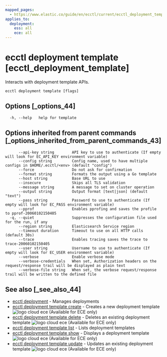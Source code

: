 ```yaml
---
mapped_pages:
  - https://www.elastic.co/guide/en/ecctl/current/ecctl_deployment_template.html
applies_to:
  deployment:
    ess: all
    ece: all
---
```


# ecctl deployment template [ecctl_deployment_template]

Interacts with deployment template APIs.

```
ecctl deployment template [flags]
```


## Options [_options_44]

```
  -h, --help   help for template
```


## Options inherited from parent commands [_options_inherited_from_parent_commands_43]

```
      --api-key string        API key to use to authenticate (If empty will look for EC_API_KEY environment variable)
      --config string         Config name, used to have multiple configs in $HOME/.ecctl/<env> (default "config")
      --force                 Do not ask for confirmation
      --format string         Formats the output using a Go template
      --host string           Base URL to use
      --insecure              Skips all TLS validation
      --message string        A message to set on cluster operation
      --output string         Output format [text|json] (default "text")
      --pass string           Password to use to authenticate (If empty will look for EC_PASS environment variable)
      --pprof                 Enables pprofing and saves the profile to pprof-20060102150405
  -q, --quiet                 Suppresses the configuration file used for the run, if any
      --region string         Elasticsearch Service region
      --timeout duration      Timeout to use on all HTTP calls (default 30s)
      --trace                 Enables tracing saves the trace to trace-20060102150405
      --user string           Username to use to authenticate (If empty will look for EC_USER environment variable)
      --verbose               Enable verbose mode
      --verbose-credentials   When set, Authorization headers on the request/response trail will be displayed as plain text
      --verbose-file string   When set, the verbose request/response trail will be written to the defined file
```


## See also [_see_also_44]

* [ecctl deployment](/reference/ecctl_deployment.md)	 - Manages deployments
* [ecctl deployment template create](/reference/ecctl_deployment_template_create.md)	 - Creates a new deployment template ![logo cloud ece](https://doc-icons.s3.us-east-2.amazonaws.com/logo_cloud_ece.svg "Supported on {{ece}}") (Available for ECE only)
* [ecctl deployment template delete](/reference/ecctl_deployment_template_delete.md)	 - Deletes an existing deployment template ![logo cloud ece](https://doc-icons.s3.us-east-2.amazonaws.com/logo_cloud_ece.svg "Supported on {{ece}}") (Available for ECE only)
* [ecctl deployment template list](/reference/ecctl_deployment_template_list.md)	 - Lists deployment templates
* [ecctl deployment template show](/reference/ecctl_deployment_template_show.md)	 - Displays a deployment template ![logo cloud ece](https://doc-icons.s3.us-east-2.amazonaws.com/logo_cloud_ece.svg "Supported on {{ece}}") (Available for ECE only)
* [ecctl deployment template update](/reference/ecctl_deployment_template_update.md)	 - Updates an existing deployment template ![logo cloud ece](https://doc-icons.s3.us-east-2.amazonaws.com/logo_cloud_ece.svg "Supported on {{ece}}") (Available for ECE only)

